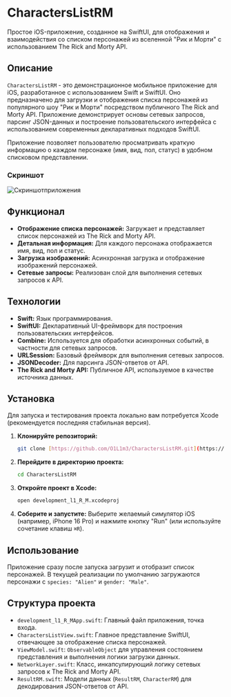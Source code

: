 # CharactersListRM

Простое iOS-приложение, созданное на SwiftUI, для отображения и взаимодействия со списком персонажей из вселенной "Рик и Морти" с использованием The Rick and Morty API.

## Описание

`CharactersListRM` - это демонстрационное мобильное приложение для iOS, разработанное с использованием Swift и SwiftUI. Оно предназначено для загрузки и отображения списка персонажей из популярного шоу "Рик и Морти" посредством публичного The Rick and Morty API. Приложение демонстрирует основы сетевых запросов, парсинг JSON-данных и построение пользовательского интерфейса с использованием современных декларативных подходов SwiftUI.

Приложение позволяет пользователю просматривать краткую информацию о каждом персонаже (имя, вид, пол, статус) в удобном списковом представлении.

### Скриншот
![Скриншотприложения](Simulator%20Screenshot%20-%20iPhone%2016%20Pro%20-%202025-07-11%20at%2016.15.08.jpg)

## Функционал

* **Отображение списка персонажей:** Загружает и представляет список персонажей из The Rick and Morty API.
* **Детальная информация:** Для каждого персонажа отображается имя, вид, пол и статус.
* **Загрузка изображений:** Асинхронная загрузка и отображение изображений персонажей.
* **Сетевые запросы:** Реализован слой для выполнения сетевых запросов к API.

## Технологии

* **Swift:** Язык программирования.
* **SwiftUI:** Декларативный UI-фреймворк для построения пользовательских интерфейсов.
* **Combine:** Используется для обработки асинхронных событий, в частности для сетевых запросов.
* **URLSession:** Базовый фреймворк для выполнения сетевых запросов.
* **JSONDecoder:** Для парсинга JSON-ответов от API.
* **The Rick and Morty API:** Публичное API, используемое в качестве источника данных.

## Установка

Для запуска и тестирования проекта локально вам потребуется Xcode (рекомендуется последняя стабильная версия).

1.  **Клонируйте репозиторий:**
    ```bash
    git clone [https://github.com/O1L1m3/CharactersListRM.git](https://github.com/O1L1m3/CharactersListRM.git)
    ```
2.  **Перейдите в директорию проекта:**
    ```bash
    cd CharactersListRM
    ```
3.  **Откройте проект в Xcode:**
    ```bash
    open development_l1_R_M.xcodeproj
    ```
4.  **Соберите и запустите:** Выберите желаемый симулятор iOS (например, iPhone 16 Pro) и нажмите кнопку "Run" (или используйте сочетание клавиш `⌘R`).

## Использование

Приложение сразу после запуска загрузит и отобразит список персонажей. В текущей реализации по умолчанию загружаются персонажи с `species: "Alien"` и `gender: "Male"`.

## Структура проекта

* `development_l1_R_MApp.swift`: Главный файл приложения, точка входа.
* `CharactersListView.swift`: Главное представление SwiftUI, отвечающее за отображение списка персонажей.
* `ViewModel.swift`: `ObservableObject` для управления состоянием представления и выполнения логики загрузки данных.
* `NetworkLayer.swift`: Класс, инкапсулирующий логику сетевых запросов к The Rick and Morty API.
* `ResultRM.swift`: Модели данных (`ResultRM`, `CharacterRM`) для декодирования JSON-ответов от API.

